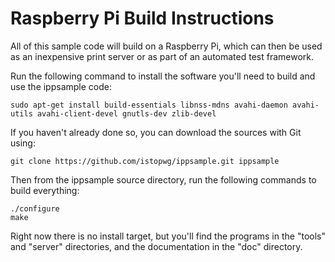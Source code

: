 # Raspberry Pi Build Instructions

All of this sample code will build on a Raspberry Pi, which can then be used as an
inexpensive print server or as part of an automated test framework.

Run the following command to install the software you'll need to build and use the
ippsample code:

    sudo apt-get install build-essentials libnss-mdns avahi-daemon avahi-utils avahi-client-devel gnutls-dev zlib-devel

If you haven't already done so, you can download the sources with Git using:

    git clone https://github.com/istopwg/ippsample.git ippsample

Then from the ippsample source directory, run the following commands to build everything:

    ./configure
    make

Right now there is no install target, but you'll find the programs in the "tools" and
"server" directories, and the documentation in the "doc" directory.

